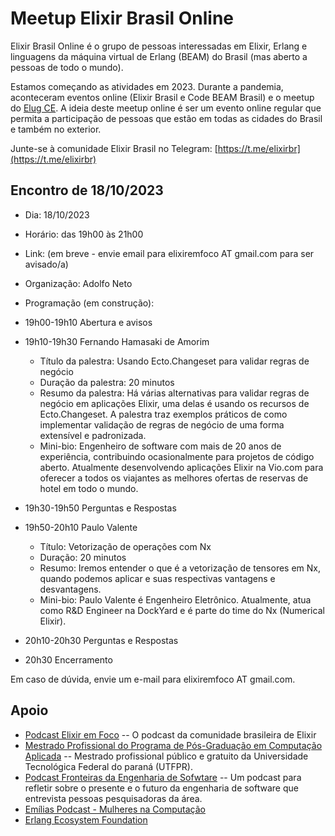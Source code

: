 # Meetup Elixir Brasil Online 

Elixir Brasil Online é o grupo de pessoas interessadas em Elixir, Erlang e linguagens da máquina virtual de Erlang (BEAM) do Brasil (mas aberto a pessoas de todo o mundo). 

Estamos começando as atividades em 2023. Durante a pandemia, aconteceram eventos online (Elixir Brasil e  Code BEAM Brasil) e o meetup do [Elug CE](https://elug-ce.github.io/). A ideia deste meetup online é ser um evento online regular que permita a participação de pessoas que estão em todas as cidades do Brasil e também no exterior.

Junte-se à comunidade Elixir Brasil no Telegram: [https://t.me/elixirbr](https://t.me/elixirbr)


## Encontro de 18/10/2023

<!-- 
<figure>
  <img src="img/20230823.png" alt="Poster Elixir |\> CWB 23/08/2023" width="50%" >
</figure>

-->

- Dia: 18/10/2023
- Horário: das 19h00 às 21h00
- Link: (em breve - envie email para elixiremfoco AT gmail.com para ser avisado/a) 
- Organização: Adolfo Neto
- Programação (em construção):

- 19h00-19h10 Abertura e avisos

- 19h10-19h30  Fernando Hamasaki de Amorim
  - Título da palestra: Usando Ecto.Changeset para validar regras de negócio
  - Duração da palestra: 20 minutos
  - Resumo da palestra: Há várias alternativas para validar regras de negócio em aplicações Elixir, uma delas é usando os recursos de Ecto.Changeset. A palestra traz exemplos práticos de como implementar validação de regras de negócio de uma forma extensível e padronizada.
  - Mini-bio: Engenheiro de software com mais de 20 anos de experiência, contribuindo ocasionalmente para projetos de código aberto. Atualmente desenvolvendo aplicações Elixir na Vio.com para oferecer a todos os viajantes as melhores ofertas de reservas de hotel em todo o mundo.

- 19h30-19h50 Perguntas e Respostas

- 19h50-20h10 Paulo Valente
  - Título: Vetorização de operações com Nx
  - Duração: 20 minutos
  - Resumo: Iremos entender o que é a vetorização de tensores em Nx, quando podemos aplicar e suas respectivas vantagens e desvantagens.
  - Mini-bio: Paulo Valente é Engenheiro Eletrônico. Atualmente, atua como R&D Engineer na DockYard e é parte do time do Nx (Numerical Elixir).

- 20h10-20h30 Perguntas e Respostas

- 20h30 Encerramento

Em caso de dúvida, envie um e-mail para elixiremfoco AT gmail.com.



## Apoio

- [Podcast Elixir em Foco](http://elixiremfoco.com) -- O podcast da comunidade brasileira de Elixir
- [Mestrado Profissional do Programa de Pós-Graduação em Computação Aplicada](https://ppgca.ct.utfpr.edu.br/) -- Mestrado profissional público e gratuito da Universidade Tecnológica Federal do paraná (UTFPR).
- [Podcast Fronteiras da Engenharia de Sofwtare](https://fronteirases.github.io/) -- Um podcast para refletir sobre o presente e o futuro da engenharia de software que entrevista pessoas pesquisadoras da área.
- [Emílias Podcast - Mulheres na Computação](https://adolfont.github.io/extension/podcasts/emilias)
- [Erlang Ecosystem Foundation](https://erlef.org/)

